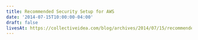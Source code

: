 ```yaml
---
title: Recommended Security Setup for AWS
date: '2014-07-15T10:00:00-04:00'
draft: false
livesAt: https://collectiveidea.com/blog/archives/2014/07/15/recommended-security-setup-for-aws
---
```

